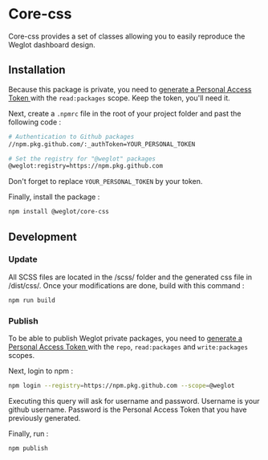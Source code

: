 # Core-css

Core-css provides a set of classes allowing you to easily reproduce the Weglot dashboard design.


## Installation

Because this package is private, you need to [generate a Personal Access Token ](https://github.com/settings/tokens/new) with the `read:packages` scope. Keep the token, you'll need it.

Next, create a `.npmrc` file in the root of your project folder and past the following code :

```bash
# Authentication to Github packages
//npm.pkg.github.com/:_authToken=YOUR_PERSONAL_TOKEN

# Set the registry for "@weglot" packages
@weglot:registry=https://npm.pkg.github.com
```
Don't forget to replace `YOUR_PERSONAL_TOKEN` by your token.

Finally, install the package :

```bash
npm install @weglot/core-css
```

## Development
### Update

All SCSS files are located in the /scss/ folder and the generated css file in /dist/css/. 
Once your modifications are done, build with this command :

```bash
npm run build
```
 
### Publish
To be able to publish Weglot private packages, you need to [generate a Personal Access Token ](https://github.com/settings/tokens/new) with the `repo`, `read:packages` and `write:packages` scopes.

Next, login to npm :

```bash
npm login --registry=https://npm.pkg.github.com --scope=@weglot
```

Executing this query will ask for username and password. Username is your github username. Password is the Personal Access Token that you have previously generated.

Finally, run :

```bash
npm publish
```
